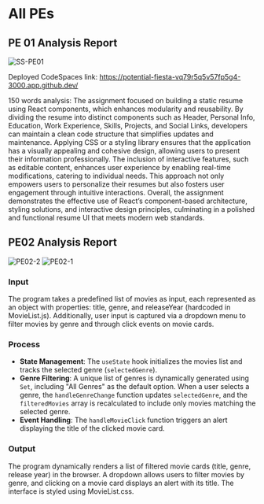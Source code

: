 # All PEs
## PE 01 Analysis Report

![SS-PE01](https://github.com/user-attachments/assets/554b61d9-e7d4-4a11-91b7-ed773715b69c)

Deployed CodeSpaces link: https://potential-fiesta-vq79r5q5v57fp5g4-3000.app.github.dev/

150 words analysis: The assignment focused on building a static resume using React components, which enhances modularity and reusability. By dividing the resume into distinct components such as Header, Personal Info, Education, Work Experience, Skills, Projects, and Social Links, developers can maintain a clean code structure that simplifies updates and maintenance. Applying CSS or a styling library ensures that the application has a visually appealing and cohesive design, allowing users to present their information professionally. The inclusion of interactive features, such as editable content, enhances user experience by enabling real-time modifications, catering to individual needs. This approach not only empowers users to personalize their resumes but also fosters user engagement through intuitive interactions. Overall, the assignment demonstrates the effective use of React’s component-based architecture, styling solutions, and interactive design principles, culminating in a polished and functional resume UI that meets modern web standards.

## PE02 Analysis Report

![PE02-2](https://github.com/user-attachments/assets/8c0a0d95-515d-469a-a619-2b292879f2f2)
![PE02-1](https://github.com/user-attachments/assets/b11daf80-726b-48b4-8760-7987323a2825)


### Input
The program takes a predefined list of movies as input, each represented as an object with properties: title, genre, and releaseYear (hardcoded in MovieList.js). Additionally, user input is captured via a dropdown menu to filter movies by genre and through click events on movie cards.

### Process
- **State Management**: The `useState` hook initializes the movies list and tracks the selected genre (`selectedGenre`).
- **Genre Filtering**: A unique list of genres is dynamically generated using `Set`, including "All Genres" as the default option. When a user selects a genre, the `handleGenreChange` function updates `selectedGenre`, and the `filteredMovies` array is recalculated to include only movies matching the selected genre.
- **Event Handling**: The `handleMovieClick` function triggers an alert displaying the title of the clicked movie card.

### Output
The program dynamically renders a list of filtered movie cards (title, genre, release year) in the browser. A dropdown allows users to filter movies by genre, and clicking on a movie card displays an alert with its title. The interface is styled using MovieList.css.
